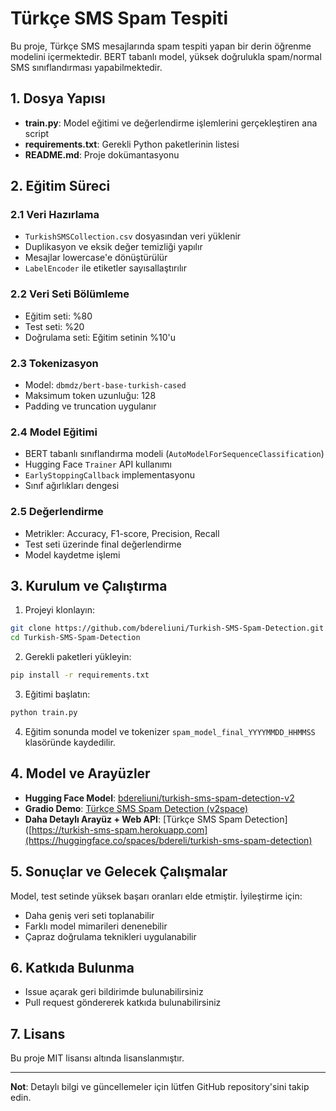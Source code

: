 
# Türkçe SMS Spam Tespiti

Bu proje, Türkçe SMS mesajlarında spam tespiti yapan bir derin öğrenme modelini içermektedir. BERT tabanlı model, yüksek doğrulukla spam/normal SMS sınıflandırması yapabilmektedir.

## 1. Dosya Yapısı

- **train.py**: Model eğitimi ve değerlendirme işlemlerini gerçekleştiren ana script
- **requirements.txt**: Gerekli Python paketlerinin listesi
- **README.md**: Proje dokümantasyonu

## 2. Eğitim Süreci

### 2.1 Veri Hazırlama
- `TurkishSMSCollection.csv` dosyasından veri yüklenir
- Duplikasyon ve eksik değer temizliği yapılır
- Mesajlar lowercase'e dönüştürülür
- `LabelEncoder` ile etiketler sayısallaştırılır

### 2.2 Veri Seti Bölümleme
- Eğitim seti: %80
- Test seti: %20
- Doğrulama seti: Eğitim setinin %10'u

### 2.3 Tokenizasyon
- Model: `dbmdz/bert-base-turkish-cased`
- Maksimum token uzunluğu: 128
- Padding ve truncation uygulanır

### 2.4 Model Eğitimi
- BERT tabanlı sınıflandırma modeli (`AutoModelForSequenceClassification`)
- Hugging Face `Trainer` API kullanımı
- `EarlyStoppingCallback` implementasyonu
- Sınıf ağırlıkları dengesi

### 2.5 Değerlendirme
- Metrikler: Accuracy, F1-score, Precision, Recall
- Test seti üzerinde final değerlendirme
- Model kaydetme işlemi

## 3. Kurulum ve Çalıştırma

1. Projeyi klonlayın:
```bash
git clone https://github.com/bdereliuni/Turkish-SMS-Spam-Detection.git
cd Turkish-SMS-Spam-Detection
```

2. Gerekli paketleri yükleyin:
```bash
pip install -r requirements.txt
```

3. Eğitimi başlatın:
```bash
python train.py
```

4. Eğitim sonunda model ve tokenizer `spam_model_final_YYYYMMDD_HHMMSS` klasöründe kaydedilir.

## 4. Model ve Arayüzler

- **Hugging Face Model**: [bdereliuni/turkish-sms-spam-detection-v2](https://huggingface.co/bdereliuni/turkish-sms-spam-detection-v2)
- **Gradio Demo**: [Türkçe SMS Spam Detection (v2space)](https://huggingface.co/spaces/bdereliuni/turkish-sms-spam-v2space)
- **Daha Detaylı Arayüz + Web API**: [Türkçe SMS Spam Detection]([https://turkish-sms-spam.herokuapp.com](https://huggingface.co/spaces/bdereli/turkish-sms-spam-detection)

## 5. Sonuçlar ve Gelecek Çalışmalar

Model, test setinde yüksek başarı oranları elde etmiştir. İyileştirme için:
- Daha geniş veri seti toplanabilir
- Farklı model mimarileri denenebilir
- Çapraz doğrulama teknikleri uygulanabilir

## 6. Katkıda Bulunma

- Issue açarak geri bildirimde bulunabilirsiniz
- Pull request göndererek katkıda bulunabilirsiniz

## 7. Lisans

Bu proje MIT lisansı altında lisanslanmıştır.

---

**Not**: Detaylı bilgi ve güncellemeler için lütfen GitHub repository'sini takip edin.
